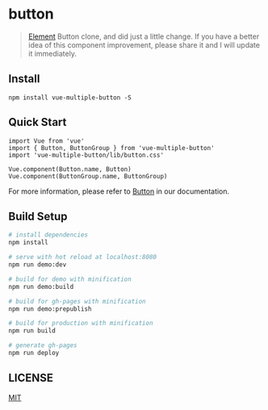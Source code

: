 # button

> [Element](https://github.com/ElemeFE/element) Button clone, and did just a little change. If you have a better idea of this component improvement, please share it and I will update it immediately.

## Install 

```base
npm install vue-multiple-button -S
```

## Quick Start

```base
import Vue from 'vue'
import { Button, ButtonGroup } from 'vue-multiple-button'
import 'vue-multiple-button/lib/button.css'

Vue.component(Button.name, Button)
Vue.component(ButtonGroup.name, ButtonGroup)
```

For more information, please refer to [Button](http://vue-multiple.github.io/button) in our documentation.

## Build Setup

``` bash
# install dependencies
npm install

# serve with hot reload at localhost:8080
npm run demo:dev

# build for demo with minification
npm run demo:build

# build for gh-pages with minification
npm run demo:prepublish

# build for production with minification
npm run build

# generate gh-pages
npm run deploy
```

## LICENSE

[MIT](http://opensource.org/licenses/MIT)